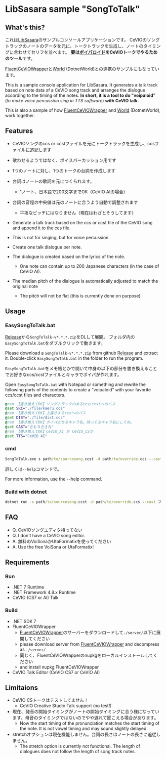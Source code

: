 # LibSasara sample "SongToTalk"

## What's this?

これは[LibSasara](https://github.com/InuInu2022/LibSasara)のサンプルコンソールアプリケーションです。
CeVIOのソングトラックのノートのデータを元に、トークトラックを生成し、ノートのタイミングに合わせてセリフを並べます。
**要は[ボイパロイド](https://dic.nicovideo.jp/a/%E3%83%9C%E3%82%A4%E3%83%91%E3%83%AD%E3%82%A4%E3%83%89)をCeVIOトークでやるためのツール**です。

[FluentCeVIOWrapper](https://github.com/InuInu2022/FluentCeVIOWrapper)と[World](http://www.isc.meiji.ac.jp/~mmorise/world/index.html) (DotnetWorld)との連携のサンプルにもなっています。

This is a sample console application for LibSasara.
It generates a talk track based on note data of a CeVIO song track and arranges the dialogue according to the timing of the notes.
**In short, it is a tool to do "voipaloid"** (_to make voice percussion sing in TTS software_) **with CeVIO talk.**

This is also a sample of how [FluentCeVIOWrapper](https://github.com/InuInu2022/FluentCeVIOWrapper) and [World](http://www.isc.meiji.ac.jp/~mmorise/world/index.html) (DotnetWorld), work together.

## Features

- CeVIOソングのccs or ccstファイルを元にトークトラックを生成し、ccsファイルに追記します
- 歌わせるようではなく、ボイスパーカッション用です
- 1つのノートに対し、1つのトークの台詞を作成します
- 台詞はノートの歌詞を元につくられます。
  - 1ノート、日本語で200文字までOK（CeVIO AIの場合）
- 台詞の音程の中央値は元のノートに合うよう自動で調整されます
  - 平坦なピッチにはなりません（現在はわざとそうしてます）

- Generate a talk track based on the ccs or ccst file of the CeVIO song and append it to the ccs file.
- This is not for singing, but for voice percussion.
- Create one talk dialogue per note.
- The dialogue is created based on the lyrics of the note.
  - One note can contain up to 200 Japanese characters (in the case of CeVIO AI).
- The median pitch of the dialogue is automatically adjusted to match the original note
  - The pitch will not be flat (this is currently done on purpose)

## Usage

### EasySongToTalk.bat

[Release](https://github.com/InuInu2022/LibSasara/releases)から`SongToTalk-v*.*.*.zip`をDLして展開。
フォルダ内の `EasySongToTalk.bat`をダブルクリックで動きます。

Please download a `SongToTalk-v*.*.*.zip` from github [Release](https://github.com/InuInu2022/LibSasara/releases) and extract it.
Double-click `EasySongToTalk.bat` in the folder to run the program.

`EasySongToTalk.bat`をメモ帳とかで開いて中身の以下の部分を書き換えることでお好きなccs/ccstファイルとキャラでボイパが作れます。

Open `EasySongToTalk.bat` with Notepad or something and rewrite the following parts of the contents to create a "voipaloid" with your favorite ccs/ccst files and characters.

```bat
@rem 【書き換えてOK】ソングトラックのあるccs/ccstへのパス
@set SRC="./file/kaeru.ccs"
@rem 【書き換えてOK】上書きするccsへのパス
@set DIST="./file/dist.ccs"
@rem 【書き換えてOK】ボイパさせるキャラ名。持ってるキャラ名にしてね。
@set CAST="さとうささら"
@rem 【書き換えてOK】CeVIO_AI か CeVIO_CSか
@set TTS="CeVIO_AI"
```

### cmd

```cmd
SongToTalk.exe s path/to/sourcesong.ccst -d path/to/override.ccs --cast フィーちゃん -tts CeVIO_AI
```

詳しくは`--help`コマンドで。

For more information, use the --help command.

### Build with dotnet

```cmd
dotnet run -s path/to/sourcesong.ccst -d path/to/override.ccs --cast フィーちゃん
```

## FAQ

- Q. CeVIOソングエディタ持ってない
- Q. I don't have a CeVIO song editor.
- A. 無料のVoiSonaかUtaFormatixを使ってください
- A. Use the free VoiSona or UtaFormatix!

## Requirements

### Run

- .NET 7 Runtime
- .NET Framework 4.8.x Runtime
- CeVIO (CS7 or AI) Talk

### Build

- .NET SDK 7
- FluentCeVIOWrapper
  - [FluentCeVIOWrapper](https://github.com/InuInu2022/FluentCeVIOWrapper)のサーバーをダウンロードして`./server/`以下に展開してください
  - please download server from [FluentCeVIOWrapper](https://github.com/InuInu2022/FluentCeVIOWrapper) and decompress as `./server/`
  - 同じく、FluentCeVIOWrapperのnupkgをローカルインストールしてください
  - and install nupkg FluentCeVIOWrapper
- CeVIO Talk Editor (CeVIO CS7 or CeVIO AI)

## Limitaions

- CeVIO CSトークはテストしてません！
  - CeVIO Creative Studio Talk support (no test!)
- 現在、発音の開始タイミングがノートの開始タイミングに合う様になっています。母音のタイミングではないのでやや遅れて聞こえる場合があります。
  - Now the start timing of the pronunciation matches the start timing of the note. It is not vowel timing and may sound slightly delayed.
- stretchオプションは現在機能しません。台詞の長さはノートの長さに追従しません。
  - The stretch option is currently not functional. The length of dialogues does not follow the length of song track notes.